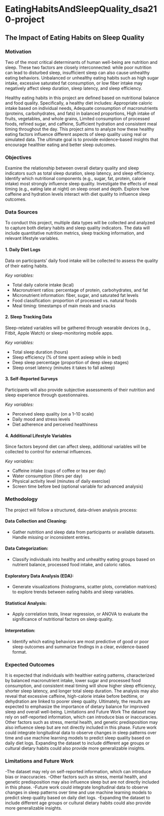 # EatingHabitsAndSleepQuality_dsa210-project


## The Impact of Eating Habits on Sleep Quality

### Motivation

Two of the most critical determinants of human well-being are nutrition and sleep. These two factors are closely interconnected: while poor nutrition can lead to disturbed sleep, insufficient sleep can also cause unhealthy eating behaviors. Unbalanced or unhealthy eating habits such as high sugar intake, excessive saturated fat consumption, or low fiber intake may negatively affect sleep duration, sleep latency, and sleep efficiency.

Healthy eating habits in this project are defined based on nutritional balance and food quality. Specifically, a healthy diet includes:
Appropriate caloric intake based on individual needs,
Adequate consumption of macronutrients (proteins, carbohydrates, and fats) in balanced proportions,
High intake of fruits, vegetables, and whole grains,
Limited consumption of processed foods, refined sugar, and caffeine,
Sufficient hydration and consistent meal timing throughout the day.
This project aims to analyze how these healthy eating factors influence different aspects of sleep quality using real or simulated data. The ultimate goal is to provide evidence-based insights that encourage healthier eating and better sleep outcomes.

### Objectives

Examine the relationship between overall dietary quality and sleep indicators such as total sleep duration, sleep latency, and sleep efficiency.
Identify which nutritional components (e.g., sugar, fat, protein, calorie intake) most strongly influence sleep quality.
Investigate the effects of meal timing (e.g., eating late at night) on sleep onset and depth.
Explore how caffeine and hydration levels interact with diet quality to influence sleep outcomes.

### Data Sources

To conduct this project, multiple data types will be collected and analyzed to capture both dietary habits and sleep quality indicators. The data will include quantitative nutrition metrics, sleep tracking information, and relevant lifestyle variables.
#### 1. Daily Diet Logs
Data on participants’ daily food intake will be collected to assess the quality of their eating habits.

*Key variables:*
- Total daily calorie intake (kcal)
- Macronutrient ratios: percentage of protein, carbohydrates, and fat
- Micronutrient information: fiber, sugar, and saturated fat levels
- Food classification: proportion of processed vs. natural foods
- Meal timing: timestamps of main meals and snacks
#### 2. Sleep Tracking Data
Sleep-related variables will be gathered through wearable devices (e.g., Fitbit, Apple Watch) or sleep-monitoring mobile apps.

*Key variables:*
- Total sleep duration (hours)
- Sleep efficiency (% of time spent asleep while in bed)
- Deep sleep percentage (proportion of deep sleep stages)
- Sleep onset latency (minutes it takes to fall asleep)
#### 3. Self-Reported Surveys
Participants will also provide subjective assessments of their nutrition and sleep experience through questionnaires.

*Key variables:*
- Perceived sleep quality (on a 1–10 scale)
- Daily mood and stress levels
- Diet adherence and perceived healthiness
#### 4. Additional Lifestyle Variables
Since factors beyond diet can affect sleep, additional variables will be collected to control for external influences.

*Key variables:*
- Caffeine intake (cups of coffee or tea per day)
- Water consumption (liters per day)
- Physical activity level (minutes of daily exercise)
- Screen time before bed (optional variable for advanced analysis)

### Methodology

The project will follow a structured, data-driven analysis process:
#### Data Collection and Cleaning: 
- Gather nutrition and sleep data from participants or available datasets. Handle missing or inconsistent entries.
#### Data Categorization: 
- Classify individuals into healthy and unhealthy eating groups based on nutrient balance, processed food intake, and caloric ratios.
#### Exploratory Data Analysis (EDA):
- Generate visualizations (histograms, scatter plots, correlation matrices) to explore trends between eating habits and sleep variables.
#### Statistical Analysis: 
- Apply correlation tests, linear regression, or ANOVA to evaluate the significance of nutritional factors on sleep quality.
#### Interpretation:
- Identify which eating behaviors are most predictive of good or poor sleep outcomes and summarize findings in a clear, evidence-based format.
### Expected Outcomes

It is expected that individuals with healthier eating patterns, characterized by balanced macronutrient intake, lower sugar and processed food consumption, and consistent meal timing will show higher sleep efficiency, shorter sleep latency, and longer total sleep duration.
The analysis may also reveal that excessive caffeine, high-calorie intake before bedtime, or dehydration are linked to poorer sleep quality.
Ultimately, the results are expected to emphasize the importance of dietary balance for improved sleep and overall well-being.
Limitations and Future Work
The dataset may rely on self-reported information, which can introduce bias or inaccuracies.
Other factors such as stress, mental health, and genetic predisposition may also influence sleep but are not directly included in this phase.
Future work could integrate longitudinal data to observe changes in sleep patterns over time and use machine learning models to predict sleep quality based on daily diet logs.
Expanding the dataset to include different age groups or cultural dietary habits could also provide more generalizable insights.

### Limitations and Future Work
-The dataset may rely on self-reported information, which can introduce bias or inaccuracies.
-Other factors such as stress, mental health, and genetic predisposition may also influence sleep but are not directly included in this phase.
-Future work could integrate longitudinal data to observe changes in sleep patterns over time and use machine learning models to predict sleep quality based on daily diet logs.
-Expanding the dataset to include different age groups or cultural dietary habits could also provide more generalizable insights.
